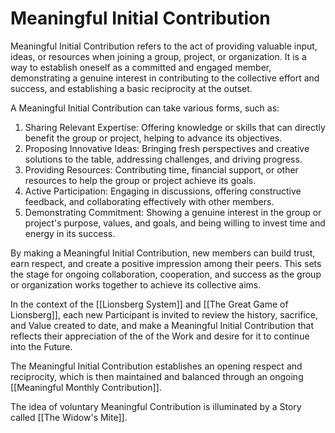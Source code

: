 # Meaningful Initial Contribution

Meaningful Initial Contribution refers to the act of providing valuable input, ideas, or resources when joining a group, project, or organization. It is a way to establish oneself as a committed and engaged member, demonstrating a genuine interest in contributing to the collective effort and success, and establishing a basic reciprocity at the outset.

A Meaningful Initial Contribution can take various forms, such as:

1.  Sharing Relevant Expertise: Offering knowledge or skills that can directly benefit the group or project, helping to advance its objectives.
2.  Proposing Innovative Ideas: Bringing fresh perspectives and creative solutions to the table, addressing challenges, and driving progress.
3.  Providing Resources: Contributing time, financial support, or other resources to help the group or project achieve its goals.
4.  Active Participation: Engaging in discussions, offering constructive feedback, and collaborating effectively with other members.
5.  Demonstrating Commitment: Showing a genuine interest in the group or project's purpose, values, and goals, and being willing to invest time and energy in its success.

By making a Meaningful Initial Contribution, new members can build trust, earn respect, and create a positive impression among their peers. This sets the stage for ongoing collaboration, cooperation, and success as the group or organization works together to achieve its collective aims.

In the context of the [[Lionsberg System]] and [[The Great Game of Lionsberg]], each new Participant is invited to review the history, sacrifice, and Value created to date, and make a Meaningful Initial Contribution that reflects their appreciation of the of the Work and desire for it to continue into the Future. 

The Meaningful Initial Contribution establishes an opening respect and reciprocity, which is then maintained and balanced through an ongoing [[Meaningful Monthly Contribution]]. 

The idea of voluntary Meaningful Contribution is illuminated by a Story called [[The Widow's Mite]].